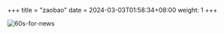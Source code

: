 +++
title = "zaobao"
date = 2024-03-03T01:58:34+08:00
weight: 1
+++

![60s-for-news](/img/zaobao/zaobao.png "由 ALAPI 提供支持")
